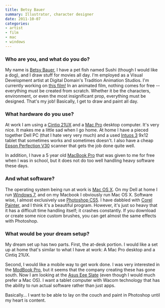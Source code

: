 ```yaml
---
title: Betsy Bauer
summary: Illustrator, character designer
date: 2011-10-07
categories:
- artist
- film
- mac
- windows
---
```


### Who are you, and what do you do?

My name is [Betsy Bauer](http://behiboe.blogspot.com/ "Betsy's website."), I have a pet fish named Sushi (though I would like a dog), and I draw stuff for movies all day. I'm employed as a Visual Development artist at Digital Domain's Tradition Animation Studios. I'm currently working on [this film!](http://www.tcpalm.com/news/2011/aug/11/digital-domains-tradition-studios-announces-film/) In an animated film, nothing comes for free -- everything must be created from scratch. Whether it be the characters, environment, or even the most insignificant prop, everything must be designed. That's my job! Basically, I get to draw and paint all day.

### What hardware do you use?

At work I am using a [Cintiq 21UX][cintiq] and a [Mac Pro][mac-pro] desktop computer. It's very nice. It makes me a little sad when I go home. At home I have a pieced together Dell PC (that I hate very very much) and a used [Intuos 3][intuos] 9x12 tablet that sometimes works and sometimes doesn't. I also have a cheap [Epson Perfection V30][perfection-v30] scanner that gets the job done quite well.

In addition, I have a 5 year old [MacBook Pro][macbook-pro] that was given to me for free when I was in school, but it does not do too well handling heavy software these days.

### And what software?

The operating system being run at work is [Mac OS X][macos]. On my Dell at home I run [Windows 7][windows-7], and on my Macbook I obviously run Mac OS X. Software wise, I almost exclusively use [Photoshop CS5][photoshop]. I have dabbled with [Corel Painter][painter], and I think it's a beautiful program. However, it's just so heavy that it has a difficult time handling itself; it crashes constantly. If you download or create some nice custom brushes, you can get almost the same effects with Photoshop.

### What would be your dream setup?

My dream set up has two parts. First, the at-desk portion. I would like a set up at home that's similar to what I have at work: A Mac Pro desktop and a Cintiq 21UX.

Second, I would like a mobile way to get work done. I was very interested in the [ModBook Pro][modbook-pro], but it seems that the company creating these has gone south. Now I am looking at the [Asus Eee Slate][eee-slate-ep121] (even though I would much prefer a Mac OS). I want a tablet computer with Wacom technology that has the ability to run actual software rather than just apps.

Basically... I want to be able to lay on the couch and paint in Photoshop until my heart is content.

[cintiq]: https://www.wacom.com/en/us/cintiq "A computer screen you can draw on."
[eee-slate-ep121]: https://www.amazon.com/ASUS-Slate-EP121-1A011M-12-1-Inch-Tablet/dp/B004HKIIF8 "A PC tablet computer."
[intuos]: https://www.wacom.com/en-us/products/pen-tablets/intuos "A pen tablet."
[mac-pro]: https://www.apple.com/mac-pro/ "The Intel-based Mac tower computer."
[macbook-pro]: https://www.apple.com/macbook-pro/ "A laptop."
[macos]: https://en.wikipedia.org/wiki/MacOS "An operating system for Mac hardware."
[modbook-pro]: https://en.wikipedia.org/wiki/Axiotron_Modbook_Pro "A modified MacBook Pro with a tablet screen."
[painter]: https://www.painterartist.com/en/product/paint-program/ "Digital art software."
[perfection-v30]: https://www.amazon.com/Epson-B11B193141-Perfection-Photo-Scanner/dp/B001P3PSVC "A scanner."
[photoshop]: https://www.adobe.com/products/photoshop.html "A bitmap image editor."
[windows-7]: https://en.wikipedia.org/wiki/Windows_7 "An operating system."
